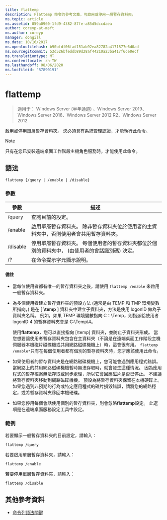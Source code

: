 ```yaml
---
title: flattemp
description: Flattemp 命令的參考文章，可啟用或停用一般暫存資料夾。
ms.topic: article
ms.assetid: 059a0960-1fd9-4382-87fe-a85d5dccdaea
author: coreyp-at-msft
ms.author: coreyp
manager: dongill
ms.date: 10/16/2017
ms.openlocfilehash: b90bfdf06fad151ab92ea82782a4171877e6d0ad
ms.sourcegitcommit: 53d526bfeddb89d28af44210a23ba417f6ce0ecf
ms.translationtype: MT
ms.contentlocale: zh-TW
ms.lasthandoff: 08/06/2020
ms.locfileid: "87890191"
---
```

# <a name="flattemp"></a>flattemp

> 適用于： Windows Server (半年通道) 、Windows Server 2019、Windows Server 2016、Windows Server 2012 R2、Windows Server 2012

啟用或停用單層暫存資料夾。 您必須具有系統管理認證，才能執行此命令。

> [!NOTE]
> 只有在您已安裝遠端桌面工作階段主機角色服務時，才能使用此命令。

## <a name="syntax"></a>語法

```
flattemp {/query | /enable | /disable}
```

### <a name="parameters"></a>參數

| 參數 | 描述 |
| --------- | ----------- |
| /query | 查詢目前的設定。 |
| /enable | 啟用單層暫存資料夾。 除非暫存資料夾位於使用者的主資料夾中，否則使用者會共用暫存資料夾。 |
| /disable | 停用單層暫存資料夾。 每個使用者的暫存資料夾都位於個別的資料夾中， (由使用者的會話識別碼) 決定。 |
| /? | 在命令提示字元顯示說明。 |

#### <a name="remarks"></a>備註

- 當每位使用者都有唯一的暫存資料夾之後，請使用 `flattemp /enable` 來啟用一般暫存資料夾。

- 為多個使用者建立暫存資料夾的預設方法 (通常是由 TEMP 和 TMP 環境變數所指向，) 是在 [ **\temp** ] 資料夾中建立子資料夾，方法是使用 logonID 做為子資料夾名稱。 例如，如果 TEMP 環境變數指向 C：\Temp，則指派給使用者 logonID 4 的暫存資料夾會是 C:\Temp\4。

    使用**flattemp**，您可以直接指向 [\temp] 資料夾，並防止子資料夾形成。 當您想要讓使用者暫存資料夾包含在主資料夾（不論是在遠端桌面工作階段主機伺服器本機磁片磁碟機或共用網路磁碟機機上）時，這會很有用。 `flattemp /enable*`只有在每個使用者都有個別的暫存資料夾時，您才應該使用此命令。

- 如果使用者的暫存資料夾是在網路磁碟機機上，您可能會遇到應用程式錯誤。 當網路上的共用網路磁碟機機暫時無法存取時，就會發生這種情況。 因為應用程式的暫存檔案無法存取或同步處理，所以它會回應磁片是否已停止。 不建議將暫存資料夾移動到網路磁碟機機。 預設為將暫存資料夾保留在本機硬碟上。 如果您遇到非預期的行為或特定應用程式的磁片損毀錯誤，請將您的網路穩定，或將暫存資料夾移回本機硬碟。

- 如果您停用每個會話使用個別的暫存資料夾，則會忽略**flattemp**設定。 此選項是在遠端桌面服務設定工具中設定。

### <a name="examples"></a>範例

若要顯示一般暫存資料夾的目前設定，請輸入：

```
flattemp /query
```

若要啟用單層暫存資料夾，請輸入：

```
flattemp /enable
```

若要停用單層暫存資料夾，請輸入：

```
flattemp /disable
```

## <a name="additional-references"></a>其他參考資料

- [命令列語法關鍵](command-line-syntax-key.md)


